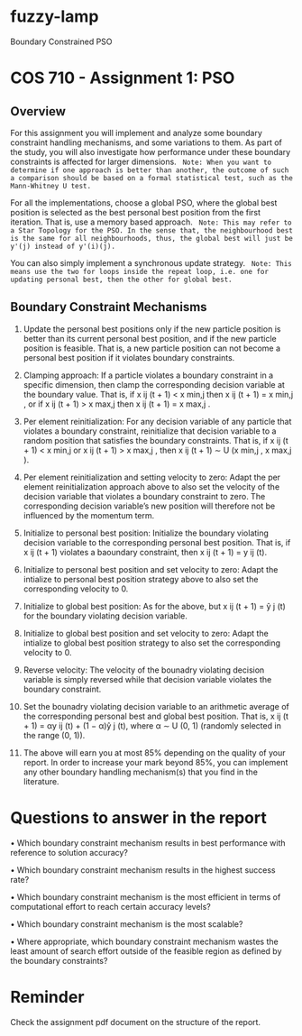 # fuzzy-lamp
Boundary Constrained PSO

# COS 710 - Assignment 1: PSO

## Overview
For this assignment you will implement and analyze some boundary constraint handling mechanisms, and some variations to them. As part of the study, you will also investigate how performance under these boundary constraints is affected for larger dimensions. ``` Note: When you want to determine if one approach is better than another, the outcome of such a comparison should be based on a formal statistical test, such as the Mann-Whitney U test.```


For all the implementations, choose a global PSO, where the global best position is selected as the best personal
best position from the first iteration. That is, use a memory based approach. ``` Note: This may refer to a Star Topology for the PSO. In the sense that, the neighbourhood best is the same for all neighbourhoods, thus, the global best will just be y'(j) instead of y'(i)(j).```

You can also simply implement a synchronous update strategy. ``` Note: This means use the two for loops inside the repeat loop, i.e. one for updating personal best, then the other for global best.```

## Boundary Constraint Mechanisms
1. Update the personal best positions only if the new particle position is better than its current personal best position, and if the new particle position is feasible. That is, a new particle position can not become a personal best position if it violates boundary constraints.

2. Clamping approach: If a particle violates a boundary constraint in a specific dimension, then clamp the corresponding decision variable at the boundary value. That is, if x ij (t + 1) < x min,j then x ij (t + 1) = x min,j , or if x ij (t + 1) > x max,j then x ij (t + 1) = x max,j .

3. Per element reinitialization: For any decision variable of any particle that violates a boundary constraint, reinitialize that decision variable to a random position that satisfies the boundary constraints. That is, if x ij (t + 1) < x min,j or x ij (t + 1) > x max,j , then x ij (t + 1) ∼ U (x min,j , x max,j ).

4. Per element reinitialization and setting velocity to zero: Adapt the per element reinitialization approach above to also set the velocity of the decision variable that violates a boundary constraint to zero. The corresponding decision variable’s new position will therefore not be influenced by the momentum term.

5. Initialize to personal best position: Initialize the boundary violating decision variable to the corresponding personal best position. That is, if x ij (t + 1) violates a baoundary constraint, then x ij (t + 1) = y ij (t).

6. Initialize to personal best position and set velocity to zero: Adapt the intialize to personal best position strategy above to also set the corresponding velocity to 0.

7. Initialize to global best position: As for the above, but x ij (t + 1) = ŷ j (t) for the boundary violating decision variable.

8. Initialize to global best position and set velocity to zero: Adapt the intialize to global best position strategy to also set the corresponding velocity to 0.

9. Reverse velocity: The velocity of the bounadry violating decision variable is simply reversed while that decision variable violates the boundary constraint.

10. Set the bounadry violating decision variable to an arithmetic average of the corresponding personal best and global best position. That is, x ij (t + 1) = αy ij (t) + (1 − α)ŷ j (t), where α ∼ U (0, 1) (randomly selected in the range (0, 1)).

11. The above will earn you at most 85% depending on the quality of your report. In order to increase your mark beyond 85%, you can implement any other boundary handling mechanism(s) that you find in the literature.


# Questions to answer in the report
• Which boundary constraint mechanism results in best performance with reference to solution accuracy?

• Which boundary constraint mechanism results in the highest success rate?

• Which boundary constraint mechanism is the most efficient in terms of computational effort to reach certain accuracy levels?

• Which boundary constraint mechanism is the most scalable?

• Where appropriate, which boundary constraint mechanism wastes the least amount of search effort outside of the feasible region as defined by the boundary constraints?

# Reminder
Check the assignment pdf document on the structure of the report.
